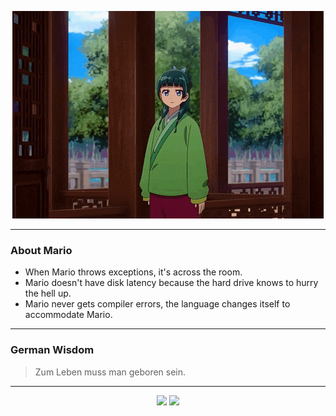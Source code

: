 <p align="center">
  <img src="assets/maomao.gif" />
</p>

---

### About Mario
- When Mario throws exceptions, it's across the room.
- Mario doesn't have disk latency because the hard drive knows to hurry the hell up.
- Mario never gets compiler errors, the language changes itself to accommodate Mario.

---

### German Wisdom
> Zum Leben muss man geboren sein.

---

<p align="center">
  <a>
    <img height="180em" src="https://github-readme-stats-eight-theta.vercel.app/api?username=Torfkopp&show_icons=true&theme=dark&include_all_commits=true&count_private=true"/>
  </a>
  <a href="https://github.com/Torfkopp?tab=repositories">
    <img height="180em" src="https://github-readme-stats-eight-theta.vercel.app/api/top-langs/?username=torfkopp&layout=compact&theme=dark&langs_count=8&hide=java"/>
  </a>
</p>
